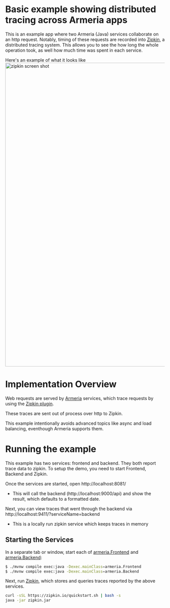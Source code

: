 # Basic example showing distributed tracing across Armeria apps
This is an example app where two Armeria (Java) services collaborate on an http request. Notably, timing of these requests are recorded into [Zipkin](http://zipkin.io/), a distributed tracing system. This allows you to see the how long the whole operation took, as well how much time was spent in each service.

Here's an example of what it looks like
<img width="960" alt="zipkin screen shot" src="https://user-images.githubusercontent.com/64215/40405563-1885eb04-5e98-11e8-9bd6-53bcd09711d2.png">

# Implementation Overview

Web requests are served by [Armeria](https://line.github.io/armeria/server-basics.html) services, which trace requests by using the [Zipkin plugin](https://line.github.io/armeria/advanced-zipkin.html).

These traces are sent out of process over http to Zipkin.

This example intentionally avoids advanced topics like async and load balancing, eventhough Armeria supports them.

# Running the example
This example has two services: frontend and backend. They both report trace data to zipkin. To setup the demo, you need to start Frontend, Backend and Zipkin.

Once the services are started, open http://localhost:8081/
* This will call the backend (http://localhost:9000/api) and show the result, which defaults to a formatted date.

Next, you can view traces that went through the backend via http://localhost:9411/?serviceName=backend
* This is a locally run zipkin service which keeps traces in memory

## Starting the Services
In a separate tab or window, start each of [armeria.Frontend](/src/main/java/armeria/Frontend.java) and [armeria.Backend](/src/main/java/armeria/Backend.java):
```bash
$ ./mvnw compile exec:java -Dexec.mainClass=armeria.Frontend
$ ./mvnw compile exec:java -Dexec.mainClass=armeria.Backend
```

Next, run [Zipkin](http://zipkin.io/), which stores and queries traces reported by the above services.

```bash
curl -sSL https://zipkin.io/quickstart.sh | bash -s
java -jar zipkin.jar
```
